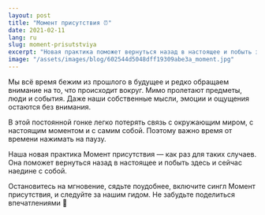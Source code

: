 ```yaml
---
layout: post
title: "Момент присутствия ⏰"
date: 2021-02-11
lang: ru
slug: moment-prisutstviya
excerpt: "Новая практика поможет вернуться назад в настоящее и побыть здесь и сейчас наедине с собой."
image: "/assets/images/blog/602544d5048dff19309abe3a_moment.jpg"
---
```



Мы всё время бежим из прошлого в будущее и редко обращаем внимание на то, что происходит вокруг. Мимо пролетают предметы, люди и события. Даже наши собственные мысли, эмоции и ощущения остаются без внимания.

В этой постоянной гонке легко потерять связь с окружающим миром, с настоящим моментом и с самим собой. Поэтому важно время от времени нажимать на паузу.

Наша новая практика Момент присутствия — как раз для таких случаев. Она поможет вернуться назад в настоящее и побыть здесь и сейчас наедине с собой.

Остановитесь на мгновение, сядьте поудобнее, включите сингл Момент присутствия, и следуйте за нашим гидом. Не забудьте поделиться впечатлениями 🤗
